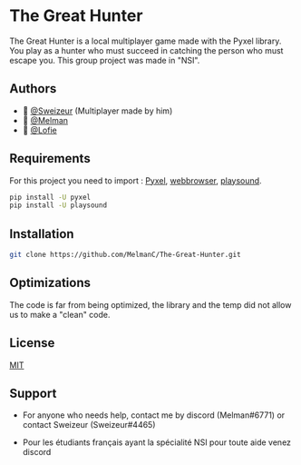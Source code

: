 
# The Great Hunter

The Great Hunter is a local multiplayer game made with the Pyxel library. You play as a hunter who must succeed in catching the person who must escape you. This group project was made in "NSI".




## Authors

- 👤 [@Sweizeur](https://github.com/sweizeur) (Multiplayer made by him)
- 👤 [@Melman](https://github.com/MelmanC)
- 👤 [@Lofie](https://github.com/LoFieee)



## Requirements

For this project you need to import : [Pyxel](https://github.com/kitao/pyxel), [webbrowser](https://docs.python.org/3/library/webbrowser.html), [playsound](https://pypi.org/project/playsound/).

```bash
pip install -U pyxel
pip install -U playsound
```
## Installation


```bash
git clone https://github.com/MelmanC/The-Great-Hunter.git
```
    
## Optimizations

The code is far from being optimized, the library and the temp did not allow us to make a "clean" code.

## License

[MIT](https://choosealicense.com/licenses/mit/)


## Support

- For anyone who needs help, contact me by discord (Melman#6771) or contact Sweizeur (Sweizeur#4465)

- Pour les étudiants français ayant la spécialité NSI pour toute aide venez discord
